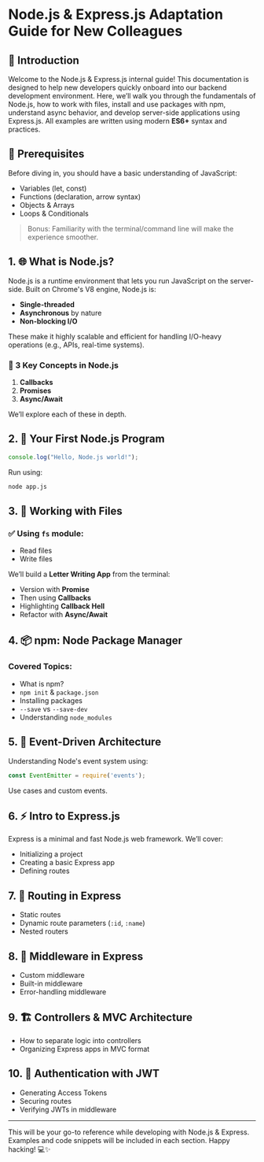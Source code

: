 # Node.js & Express.js Adaptation Guide for New Colleagues

## 📘 Introduction
Welcome to the Node.js & Express.js internal guide! This documentation is designed to help new developers quickly onboard into our backend development environment. Here, we’ll walk you through the fundamentals of Node.js, how to work with files, install and use packages with npm, understand async behavior, and develop server-side applications using Express.js. All examples are written using modern **ES6+** syntax and practices.

## 🚀 Prerequisites
Before diving in, you should have a basic understanding of JavaScript:
- Variables (let, const)
- Functions (declaration, arrow syntax)
- Objects & Arrays
- Loops & Conditionals

> Bonus: Familiarity with the terminal/command line will make the experience smoother.

## 1. 🌐 What is Node.js?
Node.js is a runtime environment that lets you run JavaScript on the server-side. Built on Chrome's V8 engine, Node.js is:
- **Single-threaded**
- **Asynchronous** by nature
- **Non-blocking I/O**

These make it highly scalable and efficient for handling I/O-heavy operations (e.g., APIs, real-time systems).

### 🧠 3 Key Concepts in Node.js
1. **Callbacks**
2. **Promises**
3. **Async/Await**

We’ll explore each of these in depth.

## 2. 👋 Your First Node.js Program
```js
console.log("Hello, Node.js world!");
```
Run using:
```bash
node app.js
```

## 3. 📂 Working with Files
### ✅ Using `fs` module:
- Read files
- Write files

We’ll build a **Letter Writing App** from the terminal:
- Version with **Promise**
- Then using **Callbacks**
- Highlighting **Callback Hell**
- Refactor with **Async/Await**

## 4. 📦 npm: Node Package Manager
### Covered Topics:
- What is npm?
- `npm init` & `package.json`
- Installing packages
- `--save` vs `--save-dev`
- Understanding `node_modules`

## 5. 📡 Event-Driven Architecture
Understanding Node's event system using:
```js
const EventEmitter = require('events');
```
Use cases and custom events.

## 6. ⚡ Intro to Express.js
Express is a minimal and fast Node.js web framework. We’ll cover:
- Initializing a project
- Creating a basic Express app
- Defining routes

## 7. 🚏 Routing in Express
- Static routes
- Dynamic route parameters (`:id`, `:name`)
- Nested routers

## 8. 🔄 Middleware in Express
- Custom middleware
- Built-in middleware
- Error-handling middleware

## 9. 🏗️ Controllers & MVC Architecture
- How to separate logic into controllers
- Organizing Express apps in MVC format

## 10. 🔐 Authentication with JWT
- Generating Access Tokens
- Securing routes
- Verifying JWTs in middleware

---

This will be your go-to reference while developing with Node.js & Express. Examples and code snippets will be included in each section. Happy hacking! 💻✨

